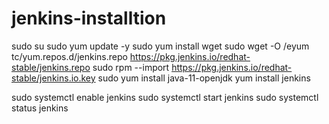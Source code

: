 # jenkins-installtion

sudo su
sudo yum update -y
sudo yum install wget
sudo wget -O /eyum tc/yum.repos.d/jenkins.repo https://pkg.jenkins.io/redhat-stable/jenkins.repo
sudo rpm --import https://pkg.jenkins.io/redhat-stable/jenkins.io.key
sudo yum install java-11-openjdk
yum install jenkins

sudo systemctl enable jenkins
sudo systemctl start jenkins
sudo systemctl status jenkins
